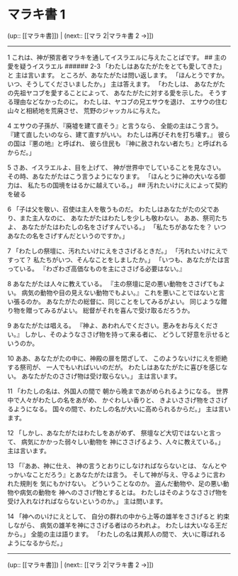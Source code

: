 # マラキ書 1

(up:: [[マラキ書]]) | (next:: [[マラ 2|マラキ書 2 →]])

***


1 これは、神が預言者マラキを通してイスラエルに与えたことばです。 ## 主の愛を疑うイスラエル ###### 2-3 「わたしはあなたがたをとても愛してきた」と 主は言います。 ところが、あなたがたは問い返します。 「ほんとうですか。いつ、そうしてくださいましたか。」 主は答えます。 「わたしは、 あなたがたの先祖ヤコブを愛することによって、 あなたがたに対する愛を示した。 そうする理由などなかったのに。 わたしは、ヤコブの兄エサウを退け、 エサウの住む山々と相続地を荒廃させ、 荒野のジャッカルに与えた。 

4 エサウの子孫が、『廃墟を建て直そう』と言うなら、 全能の主はこう言う。 『建て直したいのなら、建て直すがいい。 わたしは再びそれを打ち壊す。』 彼らの国は『悪の地』と呼ばれ、 彼ら住民も 『神に赦されない者たち』と呼ばれるからだ。」 

5 さあ、イスラエルよ、目を上げて、 神が世界中でしていることを見なさい。 その時、あなたがたはこう言うようになります。 「ほんとうに神の大いなる御力は、 私たちの国境をはるかに越えている。」 ## 汚れたいけにえによって契約を破る 

6 「子は父を敬い、召使は主人を敬うものだ。 わたしはあなたがたの父であり、また主人なのに、 あなたがたはわたしを少しも敬わない。 ああ、祭司たちよ、 あなたがたはわたしの名をさげすんでいる。」 「私たちがあなたを？ いつあなたの名をさげすんだというのですか。」 

7 「わたしの祭壇に、汚れたいけにえをささげるときだ。」 「汚れたいけにえですって？ 私たちがいつ、そんなことをしましたか。」 「いつも、あなたがたは言っている。 『わざわざ高価なものを主にささげる必要はない。』 

8 あなたがたは人々に教えている。 『主の祭壇に足の悪い動物をささげてもよい。 病気の動物や目の見えない動物でもよい。』 これを悪いことではないと言い張るのか。 あなたがたの総督に、同じことをしてみるがよい。 同じような贈り物を贈ってみるがよい。 総督がそれを喜んで受け取るだろうか。 

9 あなたがたは唱える。 『神よ、あわれんでください。恵みをお与えください。』 しかし、そのようなささげ物を持って来る者に、 どうして好意を示せるというのか。 

10 ああ、あなたがたの中に、神殿の扉を閉ざして、 このようないけにえを拒絶する祭司が、 一人でもいればいいのだが。 わたしはあなたがたに喜びを感じない。 あなたがたのささげ物は受け取らない。」 主は言います。 

11 「わたしの名は、外国人の間で 朝から晩まであがめられるようになる。 世界中で人々がわたしの名をあがめ、 かぐわしい香りと、 きよいささげ物をささげるようになる。 国々の間で、わたしの名が大いに高められるからだ。」 主は言います。 

12 「しかし、あなたがたはわたしをあがめず、 祭壇など大切ではないと言って、 病気にかかった弱々しい動物を 神にささげるよう、人々に教えている。」 主は言います。 

13 「『ああ、神に仕え、 神の言うとおりにしなければならないとは、 なんとやっかいなことだろう』とあなたがたは言う。 そして神が与え、守るように言われた規則を 気にもかけない。 どういうことなのか。 盗んだ動物や、足の悪い動物や病気の動物を 神へのささげ物とするとは。 わたしはそのようなささげ物を 受け入れなければならないというのか。」 主は問います。 

14 「神へのいけにえとして、 自分の群れの中から上等の雄羊をささげると 約束しながら、 病気の雄羊を神にささげる者はのろわれよ。 わたしは大いなる王だから。」 全能の主は語ります。 「わたしの名は異邦人の間で、 大いに尊ばれるようになるからだ。」

***

(up:: [[マラキ書]]) | (next:: [[マラ 2|マラキ書 2 →]])

